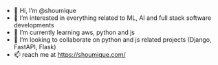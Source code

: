 - 👋 Hi, I’m @shoumique
- 👀 I’m interested in everything related to ML, AI and full stack software developments
- 🌱 I’m currently learning aws, python and js
- 💞️ I’m looking to collaborate on python and js related projects (Django, FastAPI, Flask)
- 📫 reach me at https://shoumique.com/

<!---
shoumique/shoumique is a ✨ special ✨ repository because its `README.md` (this file) appears on your GitHub profile.
You can click the Preview link to take a look at your changes.
--->
